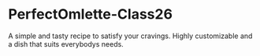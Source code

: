 # PerfectOmlette-Class26

A simple and tasty recipe to satisfy your cravings.
Highly customizable and a dish that suits everybodys needs.
